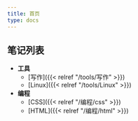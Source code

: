 ```yaml
---
title: 首页
type: docs
---
```


## 笔记列表

- **工具**
  - [写作]({{< relref "/tools/写作" >}})
  - [Linux]({{< relref "/tools/Linux" >}})
- **编程**
  - [CSS]({{< relref "/编程/css" >}})
  - [HTML]({{< relref "/编程/html" >}})
